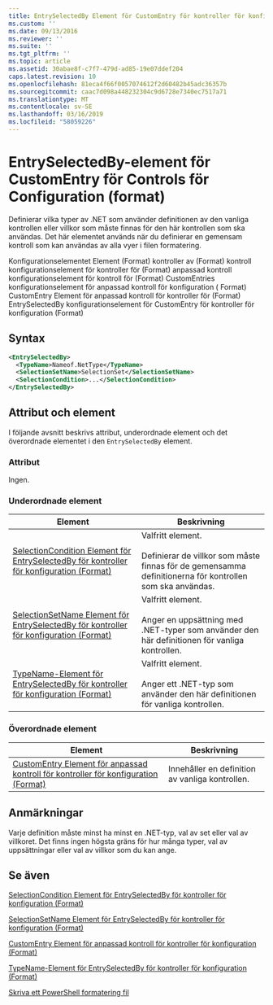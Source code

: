 ```yaml
---
title: EntrySelectedBy Element för CustomEntry för kontroller för konfiguration (Format) | Microsoft Docs
ms.custom: ''
ms.date: 09/13/2016
ms.reviewer: ''
ms.suite: ''
ms.tgt_pltfrm: ''
ms.topic: article
ms.assetid: 30abae8f-c7f7-479d-ad85-19e07ddef204
caps.latest.revision: 10
ms.openlocfilehash: 81eca4f66f0057074612f2d60482b45adc36357b
ms.sourcegitcommit: caac7d098a448232304c9d6728e7340ec7517a71
ms.translationtype: MT
ms.contentlocale: sv-SE
ms.lasthandoff: 03/16/2019
ms.locfileid: "58059226"
---
```

# <a name="entryselectedby-element-for-customentry-for-controls-for-configuration-format"></a>EntrySelectedBy-element för CustomEntry för Controls för Configuration (format)

Definierar vilka typer av .NET som använder definitionen av den vanliga kontrollen eller villkor som måste finnas för den här kontrollen som ska användas. Det här elementet används när du definierar en gemensam kontroll som kan användas av alla vyer i filen formatering.

Konfigurationselementet Element (Format) kontroller av (Format) kontroll konfigurationselement för kontroller för (Format) anpassad kontroll konfigurationselement för kontroll för (Format) CustomEntries konfigurationselement för anpassad kontroll för konfiguration ( Format) CustomEntry Element för anpassad kontroll för kontroller för (Format) EntrySelectedBy konfigurationselement för CustomEntry för kontroller för konfiguration (Format)

## <a name="syntax"></a>Syntax

```xml
<EntrySelectedBy>
  <TypeName>Nameof.NetType</TypeName>
  <SelectionSetName>SelectionSet</SelectionSetName>
  <SelectionCondition>...</SelectionCondition>
</EntrySelectedBy>
```

## <a name="attributes-and-elements"></a>Attribut och element

I följande avsnitt beskrivs attribut, underordnade element och det överordnade elementet i den `EntrySelectedBy` element.

### <a name="attributes"></a>Attribut

Ingen.

### <a name="child-elements"></a>Underordnade element

|Element|Beskrivning|
|-------------|-----------------|
|[SelectionCondition Element för EntrySelectedBy för kontroller för konfiguration (Format)](./selectioncondition-element-for-entryselectedby-for-controls-for-configuration-format.md)|Valfritt element.<br /><br /> Definierar de villkor som måste finnas för de gemensamma definitionerna för kontrollen som ska användas.|
|[SelectionSetName Element för EntrySelectedBy för kontroller för konfiguration (Format)](./selectionsetname-element-for-selectioncondition-for-controls-for-configuration-format.md)|Valfritt element.<br /><br /> Anger en uppsättning med .NET-typer som använder den här definitionen för vanliga kontrollen.|
|[TypeName-Element för EntrySelectedBy för kontroller för konfiguration (Format)](./typename-element-for-entryselectedby-for-controls-for-configuration-format.md)|Valfritt element.<br /><br /> Anger ett .NET-typ som använder den här definitionen för vanliga kontrollen.|

### <a name="parent-elements"></a>Överordnade element

|Element|Beskrivning|
|-------------|-----------------|
|[CustomEntry Element för anpassad kontroll för kontroller för konfiguration (Format)](./customentry-element-for-customcontrol-for-controls-for-configuration-format.md)|Innehåller en definition av vanliga kontrollen.|

## <a name="remarks"></a>Anmärkningar

Varje definition måste minst ha minst en .NET-typ, val av set eller val av villkoret. Det finns ingen högsta gräns för hur många typer, val av uppsättningar eller val av villkor som du kan ange.

## <a name="see-also"></a>Se även

[SelectionCondition Element för EntrySelectedBy för kontroller för konfiguration (Format)](./selectioncondition-element-for-entryselectedby-for-controls-for-configuration-format.md)

[SelectionSetName Element för EntrySelectedBy för kontroller för konfiguration (Format)](./selectionsetname-element-for-selectioncondition-for-controls-for-configuration-format.md)

[CustomEntry Element för anpassad kontroll för kontroller för konfiguration (Format)](./customentry-element-for-customcontrol-for-controls-for-configuration-format.md)

[TypeName-Element för EntrySelectedBy för kontroller för konfiguration (Format)](./typename-element-for-selectioncondition-for-controls-for-configuration-format.md)

[Skriva ett PowerShell formatering fil](./writing-a-powershell-formatting-file.md)
